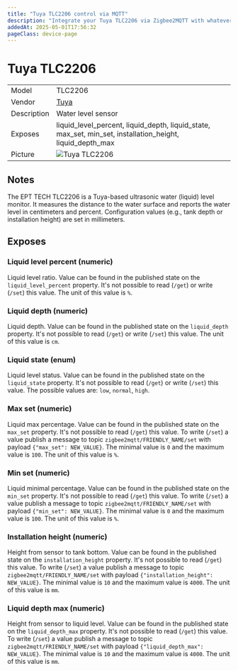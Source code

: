 ```yaml
---
title: "Tuya TLC2206 control via MQTT"
description: "Integrate your Tuya TLC2206 via Zigbee2MQTT with whatever smart home infrastructure you are using without the vendor's bridge or gateway."
addedAt: 2025-05-01T17:56:32
pageClass: device-page
---
```


<!-- !!!! -->
<!-- ATTENTION: This file is auto-generated through docgen! -->
<!-- You can only edit the "Notes"-Section between the two comment lines "Notes BEGIN" and "Notes END". -->
<!-- Do not use h1 or h2 heading within "## Notes"-Section. -->
<!-- !!!! -->

# Tuya TLC2206

|     |     |
|-----|-----|
| Model | TLC2206  |
| Vendor  | [Tuya](/supported-devices/#v=Tuya)  |
| Description | Water level sensor |
| Exposes | liquid_level_percent, liquid_depth, liquid_state, max_set, min_set, installation_height, liquid_depth_max |
| Picture | ![Tuya TLC2206](https://www.zigbee2mqtt.io/images/devices/TLC2206.png) |


<!-- Notes BEGIN: You can edit here. Add "## Notes" headline if not already present. -->
## Notes
The EPT TECH TLC2206 is a Tuya-based ultrasonic water (liquid) level monitor. It measures the distance to the water surface and reports the water level in centimeters and percent. Configuration values (e.g., tank depth or installation height) are set in millimeters.
<!-- Notes END: Do not edit below this line -->




## Exposes

### Liquid level percent (numeric)
Liquid level ratio.
Value can be found in the published state on the `liquid_level_percent` property.
It's not possible to read (`/get`) or write (`/set`) this value.
The unit of this value is `%`.

### Liquid depth (numeric)
Liquid depth.
Value can be found in the published state on the `liquid_depth` property.
It's not possible to read (`/get`) or write (`/set`) this value.
The unit of this value is `cm`.

### Liquid state (enum)
Liquid level status.
Value can be found in the published state on the `liquid_state` property.
It's not possible to read (`/get`) or write (`/set`) this value.
The possible values are: `low`, `normal`, `high`.

### Max set (numeric)
Liquid max percentage.
Value can be found in the published state on the `max_set` property.
It's not possible to read (`/get`) this value.
To write (`/set`) a value publish a message to topic `zigbee2mqtt/FRIENDLY_NAME/set` with payload `{"max_set": NEW_VALUE}`.
The minimal value is `0` and the maximum value is `100`.
The unit of this value is `%`.

### Min set (numeric)
Liquid minimal percentage.
Value can be found in the published state on the `min_set` property.
It's not possible to read (`/get`) this value.
To write (`/set`) a value publish a message to topic `zigbee2mqtt/FRIENDLY_NAME/set` with payload `{"min_set": NEW_VALUE}`.
The minimal value is `0` and the maximum value is `100`.
The unit of this value is `%`.

### Installation height (numeric)
Height from sensor to tank bottom.
Value can be found in the published state on the `installation_height` property.
It's not possible to read (`/get`) this value.
To write (`/set`) a value publish a message to topic `zigbee2mqtt/FRIENDLY_NAME/set` with payload `{"installation_height": NEW_VALUE}`.
The minimal value is `10` and the maximum value is `4000`.
The unit of this value is `mm`.

### Liquid depth max (numeric)
Height from sensor to liquid level.
Value can be found in the published state on the `liquid_depth_max` property.
It's not possible to read (`/get`) this value.
To write (`/set`) a value publish a message to topic `zigbee2mqtt/FRIENDLY_NAME/set` with payload `{"liquid_depth_max": NEW_VALUE}`.
The minimal value is `10` and the maximum value is `4000`.
The unit of this value is `mm`.

